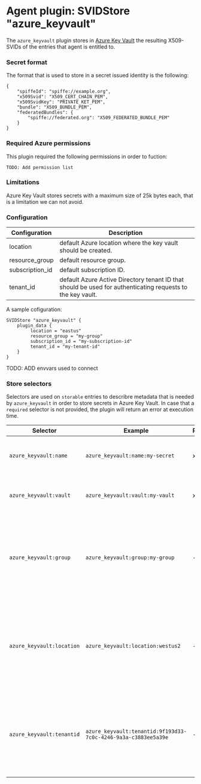 # Agent plugin: SVIDStore "azure_keyvault"

The `azure_keyvault` plugin stores in [Azure Key Vault](https://azure.microsoft.com/en-us/services/key-vault/) the resulting X509-SVIDs of the entries that agent is entitled to.

### Secret format

The format that is used to store in a secret issued identity is the following:

```
{
	"spiffeId": "spiffe://example.org",
	"x509Svid": "X509_CERT_CHAIN_PEM",
	"x509SvidKey": "PRIVATE_KET_PEM",
	"bundle": "X509_BUNDLE_PEM",
	"federatedBundles": {
		"spiffe://federated.org": "X509_FEDERATED_BUNDLE_PEM"
	}
}
```

### Required Azure permissions

This plugin required the following permissions in order to fuction:

```
TODO: Add permission list
```

### Limitations

Azure Key Vault stores secrets with a maximum size of 25k bytes each, that is a limitation we can not avoid.


### Configuration

| Configuration        | Description |  
| -------------------- | ------------------------------------------------------------- |  
| location             | default Azure location where the key vault should be created. |
| resource_group       | default resource group.                                       |
| subscription_id      | default subscription ID.                                      |
| tenant_id            | default Azure Active Directory tenant ID that should be used for authenticating requests to the key vault. |

A sample cofiguration:

```
SVIDStore "azure_keyvault" {
    plugin_data {
         location = "eastus"
         resource_group = "my-group"
         subscription_id = "my-subscription-id" 
         tenant_id = "my-tenant-id" 
    }
}
```
 TODO: ADD envvars used to connect

### Store selectors

Selectors are used on `storable` entries to describre metadata that is needed by `azure_keyvault` in order to store secrets in Azure Key Vault. In case that a `required` selector is not provided, the plugin will return an error at execution time. 

| Selector                  | Example                           | Required | Description |
| ------------------------- | --------------------------------- | -------- | ----------- |
| `azure_keyvault:name`     | `azure_keyvault:name:my-secret`   | x        | The secret name where SVID will be stored |
| `azure_keyvault:vault`    | `azure_keyvault:vault:my-vault`   | x        | The secret vault where secret will be contained |
| `azure_keyvault:group`    | `azure_keyvault:group:my-group`   | -        | The Azure resource group where Vault lives, if not set uses configured default resource group on plugin |
| `azure_keyvault:location` | `azure_keyvault:location:westus2` | -        | The Azure location where key vault should be created, if not set uses configured default location on plugin. |
| `azure_keyvault:tenantid` | `azure_keyvault:tenantid:9f193d33-7c0c-4246-9a3a-c3883ee5a39e` | -       | The Azure Active directory teant ID used when creating Vault, if not set uses configured tenant ID on plugin  |

